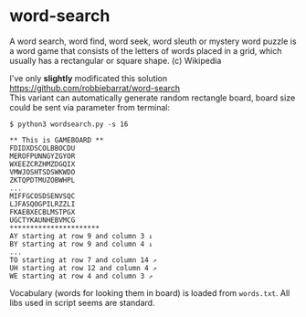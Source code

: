 # word-search

A word search, word find, word seek, word sleuth or mystery word puzzle is a word game that consists of the letters of words placed in a grid, which usually has a rectangular or square shape. (c) Wikipedia

I've only **slightly** modificated this solution https://github.com/robbiebarrat/word-search    
This variant can automatically generate random rectangle board, board size could be sent via parameter from terminal:

```
$ python3 wordsearch.py -s 16
```
```
** This is GAMEBOARD **
FDIDXDSCOLBBOCDU
MEROFPUNNGYZGYOR
WXEEZCRZHMZDGQIX
VMWJOSHTSDSWKWDO
ZKTQPDTMUZOBWHPL
...
MIFFGCOSDSENVSQC
LJFASQOGPILRZZLI
FKAEBXECBLMSTPGX
UGCTYKAUNHEBVMCG
**********************
AY starting at row 9 and column 3 ⇓
BY starting at row 9 and column 4 ⇓
...
TO starting at row 7 and column 14 ⇗
UH starting at row 12 and column 4 ⇗
WE starting at row 4 and column 3 ⇗
```

Vocabulary (words for looking them in board) is loaded from `words.txt`.
All libs used in script seems are standard.

